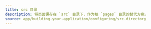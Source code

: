 ```yaml
---
title: src 目录
description: 将页面保存在 `src` 目录下，作为根 `pages` 目录的替代方案。
source: app/building-your-application/configuring/src-directory
---
```


